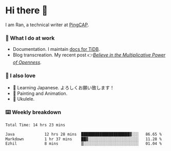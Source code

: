 # Hi there 👋

I am Ran, a technical writer at [PingCAP](https://pingcap.com/).

### 📝 What I do at work

- Documentation. I maintain [docs for TiDB](https://github.com/pingcap/docs).
- Blog transcreation. My recent post 👉[*Believe in the Multiplicative Power of Openness*](https://pingcap.com/blog/believe-in-the-multiplicative-power-of-openness-open-source-community).

### 🤠 I also love

- 💬 Learning Japanese. よろしくお願い致します！
- 🎨 Painting and Animation.
- 🎵 Ukulele.

### ⌨️ Weekly breakdown

<!--START_SECTION:waka-->

```txt
Total Time: 14 hrs 23 mins

Java             12 hrs 28 mins  █████████████████████▓░░░   86.65 %
Markdown         1 hr 37 mins    ██▓░░░░░░░░░░░░░░░░░░░░░░   11.28 %
Ezhil            8 mins          ▒░░░░░░░░░░░░░░░░░░░░░░░░   01.04 %
```

<!--END_SECTION:waka-->
